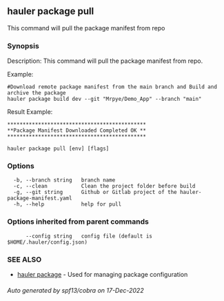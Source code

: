 ## hauler package pull

This command will pull the package manifest from repo

### Synopsis


Description:
This command will pull the package manifest from repo.

Example:
```
#Download remote package manifest from the main branch and Build and archive the package
hauler package build dev --git "Mrpye/Demo_App" --branch "main"

```

Result Example:
```
*********************************************
**Package Manifest Downloaded Completed OK **
*********************************************
```
		

```
hauler package pull [env] [flags]
```

### Options

```
  -b, --branch string   branch name
  -c, --clean           Clean the project folder before build
  -g, --git string      Github or Gitlab project of the hauler-package-manifest.yaml
  -h, --help            help for pull
```

### Options inherited from parent commands

```
      --config string   config file (default is $HOME/.hauler/config.json)
```

### SEE ALSO

* [hauler package](hauler_package.md)	 - Used for managing package configuration

###### Auto generated by spf13/cobra on 17-Dec-2022
